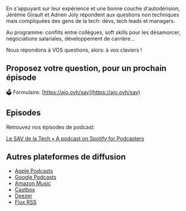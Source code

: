 En s'appuyant sur leur expérience et une bonne couche d'autodérision, Jérémie Girault et Adrien Joly répondent aux questions non techniques mais compliquées des gens de la tech: dévs, tech leads et managers.

Au programme: conflits entre collègues, soft skills pour les désamorcer, négociations salariales, développement de carrière...

Nous répondons à VOS questions, alors: à vos claviers !

## Proposez votre question, pour un prochain épisode

🗳️ Formulaire: [https://ajo.ovh/sav](https://ajo.ovh/sav)

## Episodes

Retrouvez nos épisodes de podcast:

[Le SAV de la Tech • A podcast on Spotify for Podcasters](https://podcasters.spotify.com/pod/show/sav-de-la-tech)

## Autres plateformes de diffusion

- [Apple Podcasts](https://podcasts.apple.com/fr/podcast/le-sav-de-la-tech/id1708804759)
- [Google Podcasts](https://podcasts.google.com/feed/aHR0cHM6Ly9hbmNob3IuZm0vcy9lN2E2N2QxYy9wb2RjYXN0L3Jzcw)
- [Amazon Music](https://q4k0kx5j.r.us-east-1.awstrack.me/L0/https:%2F%2Fmusic.amazon.fr%2Fpodcasts%2Fbf2a6740-41c3-4656-8e71-fb110d2e2e45/1/0100018ac7b3ecfc-c75e42f3-be91-4586-b3e8-75f37771f0ea-000000/q9h0eOG6kuYd6cixpWobMkbs2k0=340)
- [Castbox](https://castbox.fm/channel/id5603374)
- [Deezer](https://www.deezer.com/fr/show/1000299561)
- [Flux RSS](https://anchor.fm/s/e7a67d1c/podcast/rss)
